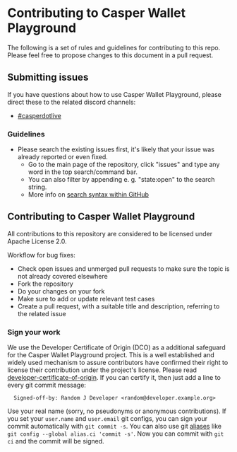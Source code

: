 # Contributing to Casper Wallet Playground

The following is a set of rules and guidelines for contributing to this repo. Please feel free to propose changes to this document in a pull request.

## Submitting issues

If you have questions about how to use Casper Wallet Playground, please direct these to the related discord channels:
* [#casperdotlive](https://discord.gg/caspernetwork)

### Guidelines
* Please search the existing issues first, it's likely that your issue was already reported or even fixed.
  - Go to the main page of the repository, click "issues" and type any word in the top search/command bar.
  - You can also filter by appending e. g. "state:open" to the search string.
  - More info on [search syntax within GitHub](https://help.github.com/articles/searching-issues)

## Contributing to Casper Wallet Playground

All contributions to this repository are considered to be licensed under Apache License 2.0.

Workflow for bug fixes:
* Check open issues and unmerged pull requests to make sure the topic is not already covered elsewhere
* Fork the repository
* Do your changes on your fork
* Make sure to add or update relevant test cases
* Create a pull request, with a suitable title and description, referring to the related issue

### Sign your work

We use the Developer Certificate of Origin (DCO) as a additional safeguard
for the Casper Wallet Playground project. This is a well established and widely used
mechanism to assure contributors have confirmed their right to license
their contribution under the project's license.
Please read [developer-certificate-of-origin](https://github.com/make-software/casper-wallet-playground/blob/master/.github/developer-certificate-of-origin).
If you can certify it, then just add a line to every git commit message:

````
  Signed-off-by: Random J Developer <random@developer.example.org>
````

Use your real name (sorry, no pseudonyms or anonymous contributions).
If you set your `user.name` and `user.email` git configs, you can sign your
commit automatically with `git commit -s`. You can also use git [aliases](https://git-scm.com/book/tr/v2/Git-Basics-Git-Aliases)
like `git config --global alias.ci 'commit -s'`. Now you can commit with
`git ci` and the commit will be signed.
